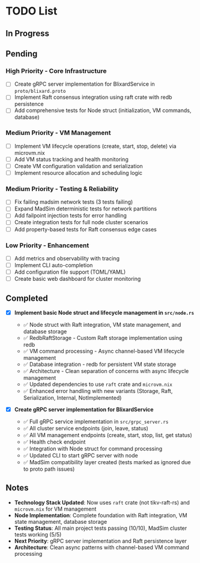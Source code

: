 # TODO List

## In Progress

## Pending

### High Priority - Core Infrastructure
- [ ] Create gRPC server implementation for BlixardService in `proto/blixard.proto`
- [ ] Implement Raft consensus integration using raft crate with redb persistence
- [ ] Add comprehensive tests for Node struct (initialization, VM commands, database)

### Medium Priority - VM Management
- [ ] Implement VM lifecycle operations (create, start, stop, delete) via microvm.nix
- [ ] Add VM status tracking and health monitoring
- [ ] Create VM configuration validation and serialization
- [ ] Implement resource allocation and scheduling logic

### Medium Priority - Testing & Reliability
- [ ] Fix failing madsim network tests (3 tests failing)
- [ ] Expand MadSim deterministic tests for network partitions
- [ ] Add failpoint injection tests for error handling
- [ ] Create integration tests for full node cluster scenarios
- [ ] Add property-based tests for Raft consensus edge cases

### Low Priority - Enhancement
- [ ] Add metrics and observability with tracing
- [ ] Implement CLI auto-completion
- [ ] Add configuration file support (TOML/YAML)
- [ ] Create basic web dashboard for cluster monitoring

## Completed

- [x] **Implement basic Node struct and lifecycle management in `src/node.rs`**
  - ✅ Node struct with Raft integration, VM state management, and database storage
  - ✅ RedbRaftStorage - Custom Raft storage implementation using redb
  - ✅ VM command processing - Async channel-based VM lifecycle management  
  - ✅ Database integration - redb for persistent VM state storage
  - ✅ Architecture - Clean separation of concerns with async lifecycle management
  - ✅ Updated dependencies to use `raft` crate and `microvm.nix`
  - ✅ Enhanced error handling with new variants (Storage, Raft, Serialization, Internal, NotImplemented)

- [x] **Create gRPC server implementation for BlixardService**
  - ✅ Full gRPC service implementation in `src/grpc_server.rs`
  - ✅ All cluster service endpoints (join, leave, status)
  - ✅ All VM management endpoints (create, start, stop, list, get status)
  - ✅ Health check endpoint
  - ✅ Integration with Node struct for command processing
  - ✅ Updated CLI to start gRPC server with node
  - ✅ MadSim compatibility layer created (tests marked as ignored due to proto path issues)

## Notes

- **Technology Stack Updated**: Now uses `raft` crate (not tikv-raft-rs) and `microvm.nix` for VM management
- **Node Implementation**: Complete foundation with Raft integration, VM state management, database storage
- **Testing Status**: All main project tests passing (10/10), MadSim cluster tests working (5/5)
- **Next Priority**: gRPC server implementation and Raft persistence layer
- **Architecture**: Clean async patterns with channel-based VM command processing